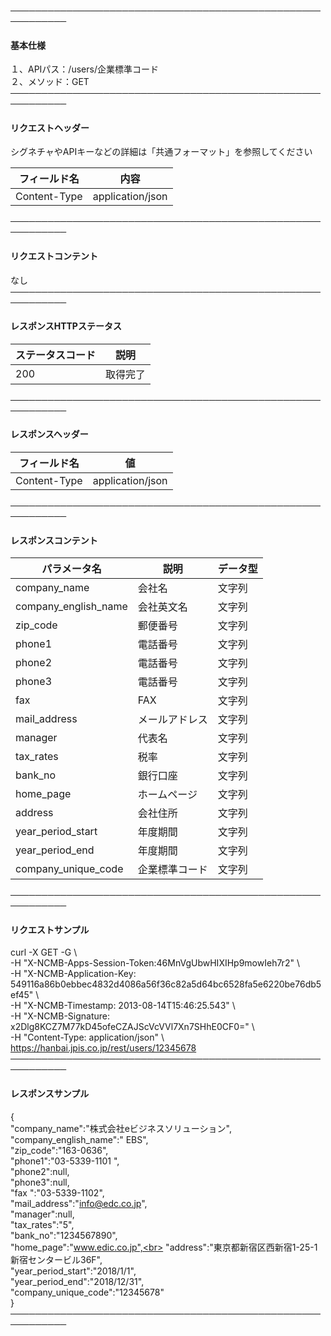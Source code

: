 ───────────────────────────────────────────────────────────<br>
#### 基本仕様
１、APIパス：/users/企業標準コード<br>
２、メソッド：GET<br>
───────────────────────────────────────────────────────────<br>
#### リクエストヘッダー
シグネチャやAPIキーなどの詳細は「共通フォーマット」を参照してください<br>

|フィールド名|内容|
|-|-|
|Content-Type|application/json|

───────────────────────────────────────────────────────────<br>
#### リクエストコンテント
なし<br>
───────────────────────────────────────────────────────────<br>
#### レスポンスHTTPステータス

|ステータスコード|説明|
|-|-|
|200|取得完了|

───────────────────────────────────────────────────────────<br>
#### レスポンスヘッダー

|フィールド名|値|
|-|-|
|Content-Type|application/json|

───────────────────────────────────────────────────────────<br>
#### レスポンスコンテント

|パラメータ名|説明|データ型|
|-|-|-|
|company_name|会社名|文字列|
|company_english_name|会社英文名|文字列|
|zip_code|郵便番号|文字列|
|phone1|電話番号|文字列|
|phone2|電話番号|文字列|
|phone3|電話番号|文字列|
|fax|FAX|文字列|
|mail_address|メールアドレス|文字列|
|manager|代表名|文字列|
|tax_rates|税率|文字列|
|bank_no|銀行口座|文字列|
|home_page|ホームページ|文字列|
|address|会社住所|文字列|
|year_period_start|年度期間|文字列|
|year_period_end|年度期間|文字列|
|company_unique_code|企業標準コード|文字列|

───────────────────────────────────────────────────────────<br>
#### リクエストサンプル
curl -X GET -G \ <br>
 -H "X-NCMB-Apps-Session-Token:46MnVgUbwHIXIHp9mowIeh7r2" \ <br>
 -H "X-NCMB-Application-Key: 549116a86b0ebbec4832d4086a56f36c82a5d64bc6528fa5e6220be76db5ef45" \ <br>
 -H "X-NCMB-Timestamp: 2013-08-14T15:46:25.543" \ <br>
 -H "X-NCMB-Signature: x2Dlg8KCZ7M77kD45ofeCZAJScVcVVl7Xn7SHhE0CF0=" \ <br>
 -H "Content-Type: application/json" \ <br> 
https://hanbai.jpis.co.jp/rest/users/12345678 <br>
───────────────────────────────────────────────────────────<br>
#### レスポンスサンプル
{<br>
  "company_name":"株式会社eビジネスソリューション",<br>
  "company_english_name":"  EBS",<br>
  "zip_code":"163-0636",<br>
  "phone1":"03-5339-1101  ",<br>
  "phone2":null,<br>
  "phone3":null,<br>
  "fax ":"03-5339-1102",<br>
  "mail_address":"info@edc.co.jp",<br>
  "manager":null,<br>
  "tax_rates":"5",<br>
  "bank_no":"1234567890",<br>
  "home_page":"www.edic.co.jp",<br>
  "address":"東京都新宿区西新宿1-25-1新宿センタービル36F",<br>
  "year_period_start":"2018/1/1",<br>
  "year_period_end":"2018/12/31",<br>
  "company_unique_code":"12345678"<br>
}<br>
───────────────────────────────────────────────────────────<br>
